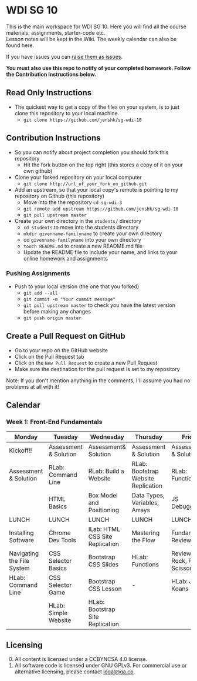 
# WDI SG 10
This is the main workspace for WDI SG 10. Here you will find all the course materials: assignments, starter-code etc.   
Lesson notes will be kept in the Wiki.
The weekly calendar can also be found here.

If you have issues you can [raise them as
issues](https://github.com/jenshk/sg-wdi-10/issues).

__You must also use this repo to notify of your completed homework. Follow the Contribution Instructions below.__

## Read Only Instructions
- The quickest way to get a copy of the files on your system, is to just clone this repository to your local machine.
    + `git clone https://github.com/jenshk/sg-wdi-10`

## Contribution Instructions

- So you can notify about project completion you should fork this repository
    + Hit the fork button on the top right (this stores a copy of it on your own github)
- Clone your forked repository on your local computer
    + `git clone http://url_of_your_fork_on_github.git`
- Add an upstream, so that your local copy's remote is pointing to my repository on Github (this repository)
    + Move into the the repository `cd sg-wdi-3`
    + `git remote add upstream https://github.com/jenshk/sg-wdi-10`
    + `git pull upstream master`
- Create your own directory in the `students/` directory
    - `cd students` to move into the students directory
    - `mkdir givenname-familyname` to create your own directory
    - cd `givenname-familyname` into your own directory
    - `touch README.md` to create a new README.md file
    - Update the README file to include your name, and links to your online homework and assignments

### Pushing Assignments

- Push to your local version (the one that you forked)
    + `git add --all`
    + `git commit -m "Your commit message"`
    + `git pull upstream master` to check you have the latest version before making any changes
    + `git push origin master`

## Create a Pull Request on GitHub

- Go to your repo on the GitHub website
- Click on the Pull Request tab
- Click on the `New Pull Request` to create a new Pull Request
- Make sure the destination for the pull request is set to my repository

Note: If you don't mention anything in the comments, I'll assume you had no problems at all with it!


## Calendar

### __Week 1: Front-End Fundamentals__
| Monday | Tuesday | Wednesday | Thursday | Friday |
|----------------------------|-----------------------|----------------------------------|-------------------------------------|--------------------------------|
| Kickoff!! | Assessment & Solution | Assessment& Solution | Assessment & Solution | Assessment & Solution |
| Assessment & Solution | RLab: Command Line | RLab: Build a Website | RLab: Bootstrap Website Replication | RLab: Functions |
|  | HTML Basics | Box Model and Positioning | Data Types, Variables, Arrays | JS Debugging |
| LUNCH | LUNCH | LUNCH | LUNCH | LUNCH |
| Installing Software | Chrome Dev Tools | ILab: HTML CSS Site Replication | Mastering the Flow | Fundamentals Review |
| Navigating the File System | CSS Selector Basics | Bootstrap CSS Slides | HLab: Functions | Review - Rock, Paper, Scissors |
| HLab: Command Line | CSS Selector Game | Bootstrap CSS Lesson | - | HLab: JS Koans |
|  | HLab: Simple Website | HLab: Bootstrap Site Replication |  |  |


## Licensing
0. All content is licensed under a CC­BY­NC­SA 4.0 license.    
0. All software code is licensed under GNU GPLv3. For commercial use or
alternative licensing, please contact legal@ga.co.
